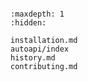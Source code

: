 ```{include} ./home.md
```

```{toctree}
:maxdepth: 1
:hidden:

installation.md
autoapi/index
history.md
contributing.md
```